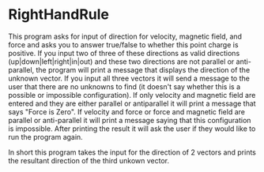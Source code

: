 # RightHandRule

This program asks for input of direction for velocity, magnetic field, and force and asks you to answer true/false to whether this point charge is positive. If you input two of three of these directions as valid directions (up|down|left|right|in|out) and these two directions are not parallel or anti-parallel, the program will print a message that displays the direction of the unknown vector.  If you input all three vectors it will send a message to the user that there are no unknowns to find (it doesn't say whether this is a possible or impossible configuration). If only velocity and magnetic field are entered and they are either parallel or antiparallel it will print a message that says "Force is Zero". If velocity and force or force and magnetic field are parallel or anti-parallel it will print a message saying that this configuration is impossible.  After printing the result it will ask the user if they would like to run the program again.

In short this program takes the input for the direction of 2 vectors and prints the resultant direction of the third unkown vector.
